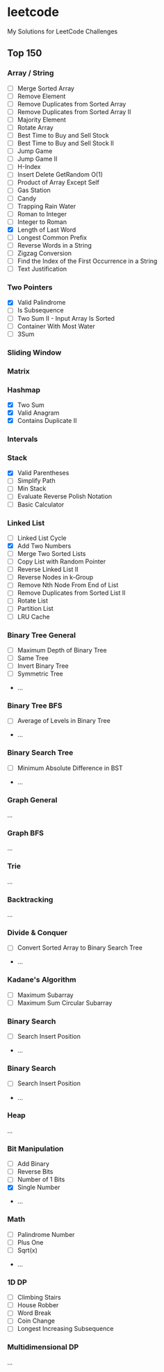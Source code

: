 # leetcode
My Solutions for LeetCode Challenges

## Top 150

### Array / String
- [ ] Merge Sorted Array
- [ ] Remove Element
- [ ] Remove Duplicates from Sorted Array
- [ ] Remove Duplicates from Sorted Array II
- [ ] Majority Element
- [ ] Rotate Array
- [ ] Best Time to Buy and Sell Stock
- [ ] Best Time to Buy and Sell Stock II
- [ ] Jump Game
- [ ] Jump Game II
- [ ] H-Index
- [ ] Insert Delete GetRandom O(1)
- [ ] Product of Array Except Self
- [ ] Gas Station
- [ ] Candy
- [ ] Trapping Rain Water
- [ ] Roman to Integer
- [ ] Integer to Roman
- [x] Length of Last Word
- [ ] Longest Common Prefix
- [ ] Reverse Words in a String
- [ ] Zigzag Conversion
- [ ] Find the Index of the First Occurrence in a String
- [ ] Text Justification

### Two Pointers
- [x] Valid Palindrome
- [ ] Is Subsequence
- [ ] Two Sum II - Input Array Is Sorted
- [ ] Container With Most Water
- [ ] 3Sum

### Sliding Window

### Matrix

### Hashmap
- [x] Two Sum
- [x] Valid Anagram
- [x] Contains Duplicate II

### Intervals

### Stack
- [x] Valid Parentheses
- [ ] Simplify Path
- [ ] Min Stack
- [ ] Evaluate Reverse Polish Notation
- [ ] Basic Calculator

### Linked List
- [ ] Linked List Cycle
- [x] Add Two Numbers
- [ ] Merge Two Sorted Lists
- [ ] Copy List with Random Pointer
- [ ] Reverse Linked List II
- [ ] Reverse Nodes in k-Group
- [ ] Remove Nth Node From End of List
- [ ] Remove Duplicates from Sorted List II
- [ ] Rotate List
- [ ] Partition List
- [ ] LRU Cache

### Binary Tree General
- [ ] Maximum Depth of Binary Tree
- [ ] Same Tree
- [ ] Invert Binary Tree
- [ ] Symmetric Tree
- ...

### Binary Tree BFS
- [ ] Average of Levels in Binary Tree
- ...

### Binary Search Tree
- [ ] Minimum Absolute Difference in BST
- ...

### Graph General
...

### Graph BFS
...

### Trie
...

### Backtracking
...

### Divide & Conquer
- [ ] Convert Sorted Array to Binary Search Tree
- ...

### Kadane's Algorithm
- [ ] Maximum Subarray
- [ ] Maximum Sum Circular Subarray

### Binary Search
- [ ] Search Insert Position
- ...

### Binary Search
- [ ] Search Insert Position
- ...

### Heap
...

### Bit Manipulation
- [ ] Add Binary
- [ ] Reverse Bits
- [ ] Number of 1 Bits
- [x] Single Number
- ...

### Math
- [ ] Palindrome Number
- [ ] Plus One
- [ ] Sqrt(x)
- ...

### 1D DP
- [ ] Climbing Stairs
- [ ] House Robber
- [ ] Word Break
- [ ] Coin Change
- [ ] Longest Increasing Subsequence

### Multidimensional DP
... 